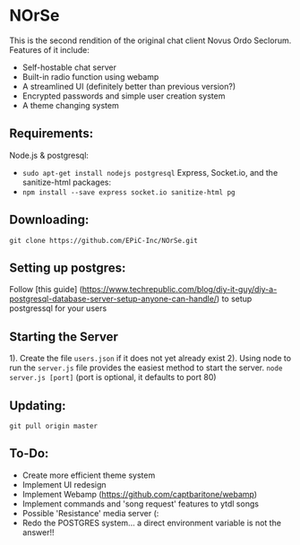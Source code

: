 # NOrSe
This is the second rendition of the original chat client Novus Ordo Seclorum. Features of it include:
* Self-hostable chat server
* Built-in radio function using webamp
* A streamlined UI (definitely better than previous version?)
* Encrypted passwords and simple user creation system
* A theme changing system

## Requirements:
Node.js & postgresql:
* `sudo apt-get install nodejs postgresql` 
Express, Socket.io, and the sanitize-html packages:
* `npm install --save express socket.io sanitize-html pg`

## Downloading:
`git clone https://github.com/EPiC-Inc/NOrSe.git`

## Setting up postgres:
Follow [this guide] (https://www.techrepublic.com/blog/diy-it-guy/diy-a-postgresql-database-server-setup-anyone-can-handle/) to setup postgressql for your users

## Starting the Server
1). Create the file `users.json` if it does not yet already exist
2). Using node to run the `server.js` file provides the easiest method to start the server.
`node server.js [port]` (port is optional, it defaults to port 80)

## Updating:
`git pull origin master`

## To-Do:
* Create more efficient theme system
* Implement UI redesign
* Implement Webamp (https://github.com/captbaritone/webamp)
* Implement commands and 'song request' features to ytdl songs
* Possible 'Resistance' media server (:
* Redo the POSTGRES system... a direct environment variable is not the answer!!
